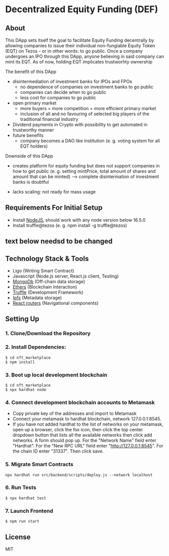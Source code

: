 # Decentralized Equity Funding (DEF)

## About
This DApp sets itself the goal to facilitate Equity Funding decentrally by allowing companies to issue their individual non-fungiable Equity Token (EQT) on Tezos  - or in other words: to go public. Once a company undergoes an IPO through this DApp, anyone believing in said company can mint its EQT. As of now, holding EQT implicates trustworhty ownership 

The benefit of this DApp
- disintermediation of investment banks for IPOs and FPOs
    - no dependence of companies on investment banks to go public
    - companies can decide when to go public 
    - less cost for companies to go public
- open primary market 
    - more buyers = more competition = more efficient primary market
    - inclusion of all and no favouring of selected big players of the traditional financial industry
- Dividend payments in Crypto with possibility to get automated in trustworthy manner
- future benefits
    - company becomes a DAO like institution (e. g. voting system for all EQT holders)

Downside of this DApp
- creates platform for equity funding but does not support companies in how to get public (e. g. setting mintPrice, total amount of shares and amount that can be minted) --> complete disintermation of investment banks is doubtful

- lacks scaling: not ready for mass usage

## Requirements For Initial Setup
- Install [NodeJS](https://nodejs.org/en/), should work with any node version below 16.5.0
- Install truffle@tezos (e. g. npm install -g truffle@tezos)




## text below needsd to be changed

## Technology Stack & Tools

- Ligo (Writing Smart Contract)
- Javascript (Node.js server, React.js client, Testing)
- [MongoDb](https://www.mongodb.com/) (Off-chain data storage)
- [Ethers](https://docs.ethers.io/v5/) (Blockchain Interaction)
- [Truffle](https://hardhat.org/) (Development Framework)
- [Ipfs](https://ipfs.io/) (Metadata storage)
- [React routers](https://v5.reactrouter.com/) (Navigational components)



## Setting Up
### 1. Clone/Download the Repository

### 2. Install Dependencies:
```
$ cd nft_marketplace
$ npm install
```
### 3. Boot up local development blockchain
```
$ cd nft_marketplace
$ npx hardhat node
```

### 4. Connect development blockchain accounts to Metamask
- Copy private key of the addresses and import to Metamask
- Connect your metamask to hardhat blockchain, network 127.0.0.1:8545.
- If you have not added hardhat to the list of networks on your metamask, open up a browser, click the fox icon, then click the top center dropdown button that lists all the available networks then click add networks. A form should pop up. For the "Network Name" field enter "Hardhat". For the "New RPC URL" field enter "http://127.0.0.1:8545". For the chain ID enter "31337". Then click save.  


### 5. Migrate Smart Contracts
`npx hardhat run src/backend/scripts/deploy.js --network localhost`

### 6. Run Tests
`$ npx hardhat test`

### 7. Launch Frontend
`$ npm run start`

License
----
MIT

